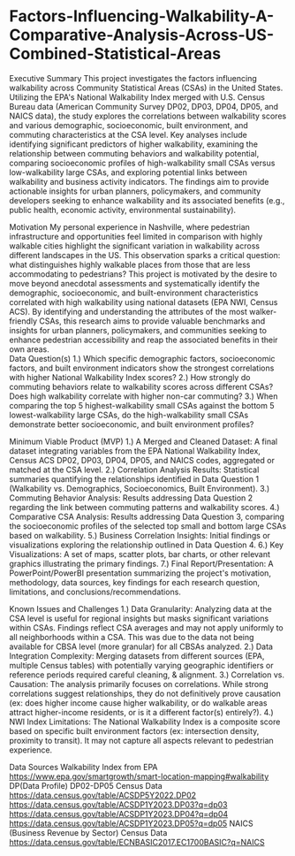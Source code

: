# Factors-Influencing-Walkability-A-Comparative-Analysis-Across-US-Combined-Statistical-Areas
Executive Summary
This project investigates the factors influencing walkability across Community Statistical Areas (CSAs) in the United States. Utilizing the EPA's National Walkability Index merged with U.S. Census Bureau data (American Community Survey DP02, DP03, DP04, DP05, and NAICS data), the study explores the correlations between walkability scores and various demographic, socioeconomic, built environment, and commuting characteristics at the CSA level. Key analyses include identifying significant predictors of higher walkability, examining the relationship between commuting behaviors and walkability potential, comparing socioeconomic profiles of high-walkability small CSAs versus low-walkability large CSAs, and exploring potential links between walkability and business activity indicators. The findings aim to provide actionable insights for urban planners, policymakers, and community developers seeking to enhance walkability and its associated benefits (e.g., public health, economic activity, environmental sustainability).

Motivation
My personal experience in Nashville, where pedestrian infrastructure and opportunities feel limited in comparison with highly walkable cities highlight the significant variation in walkability across different landscapes in the US. This observation sparks a critical question: what distinguishes highly walkable places from those that are less accommodating to pedestrians? This project is motivated by the desire to move beyond anecdotal assessments and systematically identify the demographic, socioeconomic, and built-environment characteristics correlated with high walkability using national datasets (EPA NWI, Census ACS). By identifying and understanding the attributes of the most walker-friendly CSAs, this research aims to provide valuable benchmarks and insights for urban planners, policymakers, and communities seeking to enhance pedestrian accessibility and reap the associated benefits in their own areas.	
Data Question(s)
1.)	Which specific demographic factors, socioeconomic factors, and built environment indicators show the strongest correlations with higher National Walkability Index scores?
2.)	How strongly do commuting behaviors relate to walkability scores across different CSAs? Does high walkability correlate with higher non-car commuting?
3.)	When comparing the top 5 highest-walkability small CSAs against the bottom 5 lowest-walkability large CSAs, do the high-walkability small CSAs demonstrate better socioeconomic, and built environment profiles?

Minimum Viable Product (MVP)
1.) A Merged and Cleaned Dataset: A final dataset integrating variables from the EPA National Walkability Index, Census ACS DP02, DP03, DP04, DP05, and NAICS codes, aggregated or matched at the CSA level. 
2.)  Correlation Analysis Results: Statistical summaries quantifying the relationships identified in Data Question 1 (Walkability vs. Demographics, Socioeconomics, Built Environment). 
3.)  Commuting Behavior Analysis: Results addressing Data Question 2 regarding the link between commuting patterns and walkability scores. 
4.)  Comparative CSA Analysis: Results addressing Data Question 3, comparing the socioeconomic profiles of the selected top small and bottom large CSAs based on walkability. 
5.)  Business Correlation Insights: Initial findings or visualizations exploring the relationship outlined in Data Question 4. 
6.)  Key Visualizations: A set of maps, scatter plots, bar charts, or other relevant graphics illustrating the primary findings. 
7.)  Final Report/Presentation: A PowerPoint/PowerBI presentation summarizing the project's motivation, methodology, data sources, key findings for each research question, limitations, and conclusions/recommendations.

Known Issues and Challenges
1.)	Data Granularity: Analyzing data at the CSA level is useful for regional insights but masks significant variations within CSAs. Findings reflect CSA averages and may not apply uniformly to all neighborhoods within a CSA. This was due to the data not being available for CBSA level (more granular) for all CBSAs analyzed.
2.)	Data Integration Complexity: Merging datasets from different sources (EPA, multiple Census tables) with potentially varying geographic identifiers or reference periods required careful cleaning, & alignment. 
3.)	Correlation vs. Causation: The analysis primarily focuses on correlations. While strong correlations suggest relationships, they do not definitively prove causation (ex: does higher income cause higher walkability, or do walkable areas attract higher-income residents, or is it a different factor(s) entirely?).
4.)	NWI Index Limitations: The National Walkability Index is a composite score based on specific built environment factors (ex: intersection density, proximity to transit). It may not capture all aspects relevant to pedestrian experience.

Data Sources
Walkability Index from EPA
https://www.epa.gov/smartgrowth/smart-location-mapping#walkability
DP(Data Profile) DP02-DP05 Census Data
    https://data.census.gov/table/ACSDP5Y2022.DP02
    https://data.census.gov/table/ACSDP1Y2023.DP03?q=dp03
    https://data.census.gov/table/ACSDP1Y2023.DP04?q=dp04
    https://data.census.gov/table/ACSDP1Y2023.DP05?q=dp05
    NAICS (Business Revenue by Sector) Census Data
       https://data.census.gov/table/ECNBASIC2017.EC1700BASIC?q=NAICS


